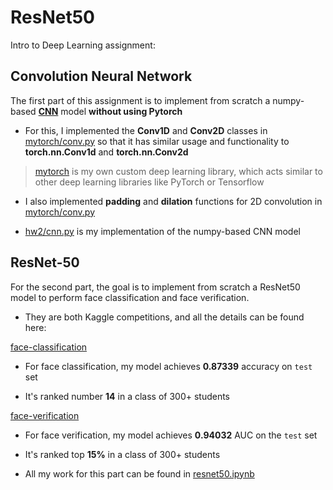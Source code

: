 # ResNet50


Intro to Deep Learning assignment:

## Convolution Neural Network

The first part of this assignment is to implement from scratch a numpy-based **[CNN](hw2/cnn.py)** model **without using Pytorch**

* For this, I implemented the **Conv1D** and **Conv2D** classes in [mytorch/conv.py](mytorch/conv.py) so that it has similar usage and functionality to **torch.nn.Conv1d** and **torch.nn.Conv2d**
> [mytorch](mytorch) is my own custom deep learning library, which acts similar to other deep learning libraries like PyTorch or Tensorflow

*  I also implemented **padding** and **dilation** functions for 2D convolution in [mytorch/conv.py](mytorch/conv.py)

*  [hw2/cnn.py](hw2/cnn.py) is my implementation of the numpy-based CNN model

## ResNet-50

For the second part, the goal is to implement from scratch a ResNet50 model to perform face classification and face verification.

* They are both Kaggle competitions, and all the details can be found here:

[face-classification](https://www.kaggle.com/competitions/idl-fall21-hw2p2s1-face-classification)

* For face classification, my model achieves **0.87339** accuracy on `test` set

* It's ranked number **14** in a class of 300+ students

[face-verification](https://www.kaggle.com/competitions/idl-fall21-hw2p2s2-face-verification)

* For face verification, my model achieves **0.94032** AUC on the `test` set

* It's ranked top **15%** in a class of 300+ students

* All my work for this part can be found in [resnet50.ipynb](resnet50.ipynb)




